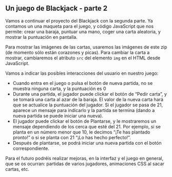 ## Un juego de Blackjack - parte 2

Vamos a continuar el proyecto del Blackjack con la segunda parte. Ya contamos un una maqueta para el juego, y código JavaScript que nos permite: crear una baraja, puntuar una mano, coger una carta aleatoria, y mostrar la puntuación en pantalla.

Para mostrar las imágenes de las cartas, usaremos las imágenes de este zip (de momento sólo están corazones y picas). Para cambiar la carta a mostrar, cambiaremos el atributo `src` del elemento `img` en el HTML desde JavaScript.

Vamos a indicar las posibles interacciones del usuario en nuestro juego:
- Cuando entra en el juego o pulsa el botón de nueva partida, no se muestra ninguna carta, y la puntuación es 0
- Durante una partida, el jugador puede clickar el botón de “Pedir carta”, y se tomará una carta al azar de la baraja. El valor de la nueva carta hará que se actualice la puntuación del jugador. Si el jugador se pasa de 21, aparece un mensaje para indicarlo y la partida se termina (dando a nueva partida se puede iniciar una nueva).
- El jugador puede clickar el botón de Plantarse, y le mostraremos un mensaje dependiendo de los cerca que esté del 21. Por ejemplo, si se planta en un número menor que 10, le decimos “¡Te has plantado pronto!” o si se planta con 21 “¡Lo has hecho perfecto!”.
- Después de plantarse, se podrá iniciar una nueva partida con el botón correspondiente.

Para el futuro podréis realizar mejoras, en la interfaz y el juego en general, que se os ocurran: partidas de varios jugadores, animaciones CSS al sacar cartas, etc.
